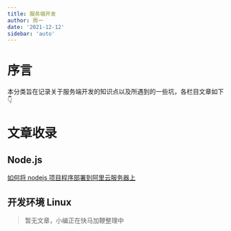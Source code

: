 ```yaml
---
title: 服务端开发
author: 周一
date: '2021-12-12'
sidebar: 'auto'
---
```


# 序言

本分类旨在记录关于服务端开发的知识点以及所遇到的一些坑，各栏目文章如下 👇

# 文章收录

## Node.js

[如何将 nodejs 项目程序部署到阿里云服务器上](Node/001.md)

## 开发环境 Linux

> 暂无文章，小编正在快马加鞭整理中
